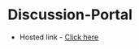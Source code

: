# Discussion-Portal
- Hosted link - <a target= "_blank" href = "https://645351a28497c25312326332--superb-semifreddo-63a496.netlify.app/">Click here</a>

